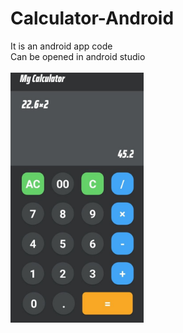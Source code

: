 # Calculator-Android
It is an android app code
<br>
Can be opened in android studio
<br>
<br>
<img src="My Calculator ScreenShot.jpg" alt="Calculator Screenshot" height="400">